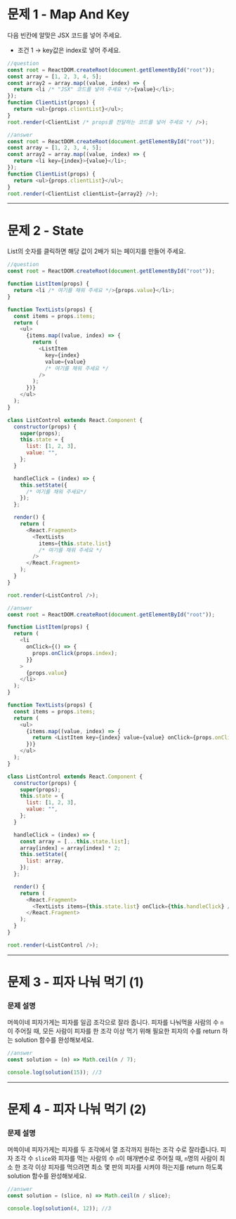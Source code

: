# 문제 1 - Map And Key

다음 빈칸에 알맞은 JSX 코드를 넣어 주세요.

- 조건 1 → key값은 index로 넣어 주세요.

```js
//question
const root = ReactDOM.createRoot(document.getElementById("root"));
const array = [1, 2, 3, 4, 5];
const array2 = array.map((value, index) => {
  return <li /* "JSX" 코드를 넣어 주세요 */>{value}</li>;
});
function ClientList(props) {
  return <ul>{props.clientList}</ul>;
}
root.render(<ClientList /* props를 전달하는 코드를 넣어 주세요 */ />);

//answer
const root = ReactDOM.createRoot(document.getElementById("root"));
const array = [1, 2, 3, 4, 5];
const array2 = array.map((value, index) => {
  return <li key={index}>{value}</li>;
});
function ClientList(props) {
  return <ul>{props.clientList}</ul>;
}
root.render(<ClientList clientList={array2} />);
```

---

# 문제 2 - State

List의 숫자를 클릭하면 해당 값이 2배가 되는 페이지를 만들어 주세요.

```js
//question
const root = ReactDOM.createRoot(document.getElementById("root"));

function ListItem(props) {
  return <li /* 여기를 채워 주세요 */>{props.value}</li>;
}

function TextLists(props) {
  const items = props.items;
  return (
    <ul>
      {items.map((value, index) => {
        return (
          <ListItem
            key={index}
            value={value}
            /* 여기를 채워 주세요 */
          />
        );
      })}
    </ul>
  );
}

class ListControl extends React.Component {
  constructor(props) {
    super(props);
    this.state = {
      list: [1, 2, 3],
      value: "",
    };
  }

  handleClick = (index) => {
    this.setState({
      /* 여기를 채워 주세요*/
    });
  };

  render() {
    return (
      <React.Fragment>
        <TextLists
          items={this.state.list}
          /* 여기를 채워 주세요 */
        />
      </React.Fragment>
    );
  }
}

root.render(<ListControl />);

//answer
const root = ReactDOM.createRoot(document.getElementById("root"));

function ListItem(props) {
  return (
    <li
      onClick={() => {
        props.onClick(props.index);
      }}
    >
      {props.value}
    </li>
  );
}

function TextLists(props) {
  const items = props.items;
  return (
    <ul>
      {items.map((value, index) => {
        return <ListItem key={index} value={value} onClick={props.onClick} index={index} />;
      })}
    </ul>
  );
}

class ListControl extends React.Component {
  constructor(props) {
    super(props);
    this.state = {
      list: [1, 2, 3],
      value: "",
    };
  }

  handleClick = (index) => {
    const array = [...this.state.list];
    array[index] = array[index] * 2;
    this.setState({
      list: array,
    });
  };

  render() {
    return (
      <React.Fragment>
        <TextLists items={this.state.list} onClick={this.handleClick} />
      </React.Fragment>
    );
  }
}

root.render(<ListControl />);
```

---

# 문제 3 - 피자 나눠 먹기 (1)

### 문제 설명

머쓱이네 피자가게는 피자를 일곱 조각으로 잘라 줍니다. 피자를 나눠먹을 사람의 수 `n`이 주어질 때, 모든 사람이 피자를 한 조각 이상 먹기 위해 필요한 피자의 수를 return 하는 solution 함수를 완성해보세요.

```js
//answer
const solution = (n) => Math.ceil(n / 7);

console.log(solution(15)); //3
```

---

# 문제 4 - 피자 나눠 먹기 (2)

### 문제 설명

머쓱이네 피자가게는 피자를 두 조각에서 열 조각까지 원하는 조각 수로 잘라줍니다. 피자 조각 수 `slice`와 피자를 먹는 사람의 수 `n`이 매개변수로 주어질 때, `n`명의 사람이 최소 한 조각 이상 피자를 먹으려면 최소 몇 판의 피자를 시켜야 하는지를 return 하도록 solution 함수를 완성해보세요.

```js
//answer
const solution = (slice, n) => Math.ceil(n / slice);

console.log(solution(4, 12)); //3
```
